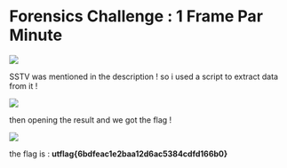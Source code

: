 # Forensics Challenge : 1 Frame Par Minute 

![](https://i.imgur.com/qGxXchP.png) 

SSTV was mentioned in the description ! so i used a script to extract data from it ! 

![](https://i.imgur.com/7fy3mvh.png)

then opening the result and we got the flag ! 

![](https://i.imgur.com/FoK99aI.png)

the flag is : **utflag{6bdfeac1e2baa12d6ac5384cdfd166b0}**


